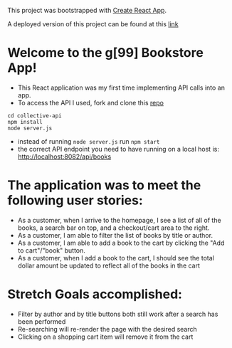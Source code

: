 This project was bootstrapped with [Create React App](https://github.com/facebook/create-react-app).

A deployed version of this project can be found at this [link](http://g99-shoppingcart.surge.sh/)
# Welcome to the g[99] Bookstore App!
* This React application was my first time implementing API calls into an app.
* To access the API I used, fork and clone this [repo](https://github.com/Kyle-Ski/collective-api)
```
cd collective-api
npm install
node server.js
```
* instead of running ```node server.js``` run ```npm start```
* the correct API endpoint you need to have running on a local host is: [http://localhost:8082/api/books](http://localhost:8082/api/books)
# The application was to meet the following user stories:

* As a customer, when I arrive to the homepage, I see a list of all of the books, a search bar on top,  and a checkout/cart area to the right.
* As a customer, I am able to filter the list of books by title or author.
* As a customer, I am able to add a book to the cart by clicking the "Add to cart"/"book" button.
* As a customer, when I add a book to the cart, I should see the total dollar amount be updated to reflect all of the books in the cart

# Stretch Goals accomplished:
* Filter by author and by title buttons both still work after a search has been performed
* Re-searching will re-render the page with the desired search
* Clicking on a shopping cart item will remove it from the cart

